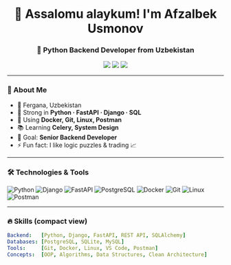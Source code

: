 <!--
README.md — GitHub profil uchun
❗ Almashtir: YOUR_USERNAME, YOUR_TELEGRAM, YOUR_LINKEDIN, YOUR_EMAIL
-->

<h1 align="center">👋 Assalomu alaykum! I'm Afzalbek Usmonov</h1>
<h3 align="center">🚀 Python Backend Developer from Uzbekistan</h3>

<p align="center">
  <a href="https://t.me/YOUR_TELEGRAM"><img src="https://img.shields.io/badge/Telegram-2CA5E0?style=for-the-badge&logo=telegram&logoColor=white" /></a>
  <a href="mailto:YOUR_EMAIL"><img src="https://img.shields.io/badge/Gmail-D14836?style=for-the-badge&logo=gmail&logoColor=white" /></a>
  <a href="https://linkedin.com/in/YOUR_LINKEDIN"><img src="https://img.shields.io/badge/LinkedIn-0077B5?style=for-the-badge&logo=linkedin&logoColor=white" /></a>
</p>

---

### 💫 About Me
- 📍 Fergana, Uzbekistan  
- 🐍 Strong in **Python · FastAPI · Django · SQL**  
- 🧰 Using **Docker, Git, Linux, Postman**  
- 📚 Learning **Celery, System Design**  
- 🎯 Goal: **Senior Backend Developer**  
- ⚡ Fun fact: I like logic puzzles & trading 📈  

---

### 🛠️ Technologies & Tools

![Python](https://img.shields.io/badge/Python-3776AB?style=for-the-badge&logo=python&logoColor=white)
![Django](https://img.shields.io/badge/Django-092E20?style=for-the-badge&logo=django&logoColor=white)
![FastAPI](https://img.shields.io/badge/FastAPI-009688?style=for-the-badge&logo=fastapi&logoColor=white)
![PostgreSQL](https://img.shields.io/badge/PostgreSQL-316192?style=for-the-badge&logo=postgresql&logoColor=white)
![Docker](https://img.shields.io/badge/Docker-2496ED?style=for-the-badge&logo=docker&logoColor=white)
![Git](https://img.shields.io/badge/Git-F05032?style=for-the-badge&logo=git&logoColor=white)
![Linux](https://img.shields.io/badge/Linux-FCC624?style=for-the-badge&logo=linux&logoColor=black)
![Postman](https://img.shields.io/badge/Postman-FF6C37?style=for-the-badge&logo=postman&logoColor=white)

---

### 🔥 Skills (compact view)
```yaml
Backend:   [Python, Django, FastAPI, REST API, SQLAlchemy]
Databases: [PostgreSQL, SQLite, MySQL]
Tools:     [Git, Docker, Linux, VS Code, Postman]
Concepts:  [OOP, Algorithms, Data Structures, Clean Architecture]
